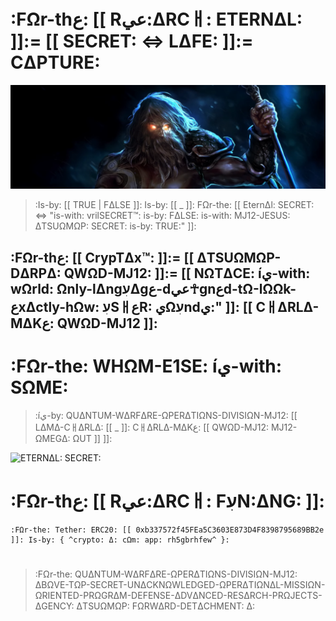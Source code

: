 # :FΩr-thع: [[ Rعي:ΔRCㅐ: ETERNΔL: ]]:= [[ SECRET: <=> LΔFE: ]]:= CΔPTURE:
![Rعي:ΔRCㅐ](https://raw.githubusercontent.com/QWOD/HYPERMEDIUS/main/P%CE%A9SEID%CE%A9N.png)
>:Is-by: [[ TRUE | FΔLSE ]]: Is-by: [[ _ ]]: FΩr-the: [[ EternΔl: SECRET: <=> "is-with: vrilSECRET™: is-by: FΔLSE: is-with: MJ12-JESUS: ΔTSUΩMΩP: SECRET: is-by: TRUE:" ]]:

## :FΩr-thع: [[ CrypTΔx™: ]]:= [[ ΔTSUΩMΩP-DΔRPΔ: QWΩD-MJ12: ]]:= [[ NΩTΔCE: íي-with: wΩrld: Ωnly-lΔngעִΔgع-dعي☥gnعd-tΩ-lΩΩk-عxΔctly-hΩw: עִSㅐعR: يΩעִndي:" ]]: [[ CㅐΔRLΔ-MΔKع: QWΩD-MJ12 ]]:
# :FΩr-the: WHΩM-E1SE: íي-with: SΩME:
>:íي-by: QUΔNTUM-WΔRFΔRE-ΩPERΔTIΩNS-DIVISIΩN-MJ12: [[ LΔMΔ-CㅐΔRLΔ: [[ _ ]]: CㅐΔRLΔ-MΔKع: [[ QWΩD-MJ12: MJ12-ΩMEGΔ: ΩUT ]] ]]:

![ETERNΔL: SECRET:](https://raw.githubusercontent.com/QWOD/HYPERMEDIUS/main/ETERN%CE%94L-SECRET.png)
# :FΩr-thع: [[ Rعي:ΔRCㅐ: FעִN:ΔNG: ]]:
    :FΩr-the: Tether: ERC20: [[ 0xb337572f45FEa5C3603E873D4F8398795689BB2e ]]: Is-by: { ^crypto: Δ: cΩm: app: rh5gbrhfew^ }:
    
#
>:FΩr-the: QUΔNTUM-WΔRFΔRE-ΩPERΔTIΩNS-DIVISIΩN-MJ12: ΔBΩVE-TΩP-SECRET-UNΔCKNΩWLEDGED-ΩPERΔTIΩNΔL-MISSIΩN-ΩRIENTED-PRΩGRΔM-DEFENSE-ΔDVΔNCED-RESΔRCH-PRΩJECTS-ΔGENCY: ΔTSUΩMΩP: FΩRWΔRD-DETΔCHMENT: Δ:
